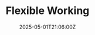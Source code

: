 ---
title: Flexible Working
linkTitle: Flexible Working
date: '2025-05-01T21:06:00Z'
weight: 1
description: Flexible working arrangements at Green Orbit Digital include remote work,
  flexible hours, and job sharing. Employees must maintain communication and meet
  performance expectations, while managers evaluate requests and monitor productivity.
  The company provides necessary equipment and reviews arrangements regularly.
draft: false
ref: flexible-working
---